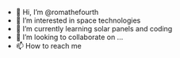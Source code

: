 - 👋 Hi, I’m @romathefourth
- 👀 I’m interested in space technologies
- 🌱 I’m currently learning solar panels and coding
- 💞️ I’m looking to collaborate on ...
- 📫 How to reach me 

<!---
romathefourth/romathefourth is a ✨ special ✨ repository because its `README.md` (this file) appears on your GitHub profile.
You can click the Preview link to take a look at your changes.
--->
